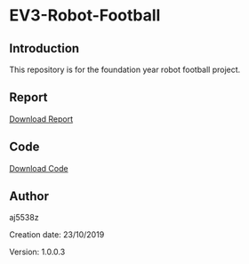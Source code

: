 # EV3-Robot-Football
## Introduction
This repository is for the foundation year robot football project.

## Report
[Download Report](https://github.com/aj5538z/EV3-Robot-Football/blob/master/Report/Andrew%20Johnston%20Project%201.docx?raw=true)

## Code
[Download Code](https://github.com/aj5538z/EV3-Robot-Football/blob/master/Code/EV3%20Robot%20Football.ev3?raw=true)

## Author
aj5538z

Creation date: 23/10/2019

Version: 1.0.0.3